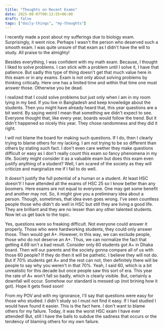 ```yaml
---
title: "Thoughts on Recent Exams"
date: 2025-08-07T00:13:55+06:00
draft: false
tags: ["daily-things", "my-thoughts"]
---
```


I recently made a post about my sufferings due to biology exam. Surprisingly, it went nice. Perhaps I wasn't the person who deserved such a smooth exam. I was quite unsure of that exam as I didn't have the will to study. All praise to the almighty!

Besides everything, I was confident with my math exam. Because, I thought I liked to solve problems. I can stick with a problem until I solve it, I have that patience. But sadly this type of thing doesn't get that much value here in this exam or in any exams. Exam is not only about solving problems by thinking critically. Here one has a limited time and within that time one must answer those. Otherwise you be dead.

I realized that I could solve problems but just only when I am in my room lying in my bed. If you live in Bangladesh and keep knowledge about the students. Then you might have already heard that, this year questions are a bit weird. By saying weird I mean that something we didn't expect to see. Everyone thought that, like every year, boards would follow the trend. But it didn't happened so nicely this year. They chose randomness and they did it right.

I will not blame the board for making such questions. If I do, then I clearly trying to blame others for my lacking. I am not trying to be so different than others by stating such fact. I don't even care wether they make questions difficult or easy as I don't really count this exam so fancy phenomena in my life. Society might consider it as a valuable exam but does this exam even justify anything of a student?  Well, I am scared of the society as they will criticize and marginalize me if I fail to do well.

It doesn't justify the full potential of a human or a student. At least HSC doesn't! I have attended all the exams of HSC 25 so I know better than any boomers. Here exams are not equal to everyone. One may get some benefit and another may not. So, it might give you a preliminary idea about a person. Though, sometimes, that idea even goes wrong. I've seen countless people those who didn't do well in HSC but still they are living a good life. They are brilliant and they are no lesser than any other talented students. Now let us get back to the topic.

Yes, questions were so freaking difficult. Not everyone could answer it properly. Those who were hardworking students, they could only answer those. Then would get A+. However, in this way, we can exclude people, those who do not deserve an A+. Thus, we can normalize the fact that getting 4.69 isn't a bad result. Consider only 60 students got A+ in Dhaka board. Then will our parents and the society gonna compare all of us with those 60 people? If they do then it will be pathetic. I believe they will not do. But if 70% students get A+ and the rest can not, then definitely there will be people to say why you weren't in that 70%. Yeah, I said 60, which is a bit unrealistic for this decade but once people saw this sort of era. This year the rate of A+ won't fall so badly, which is clearly visible. But, certainly a downfall will occur. Somehow our standard is messed up (not brining how it got). Hope it gets fixed soon!

From my POV and with my ignorance, I'll say that questions were easy for those who studied. I didn't study so I must not find it easy. If I had studied I would have found it easier. This is the fact here. I don't want to blame others for my failure. Today, it was the worst HSC exam I have ever attended! But, still I have the balls to subdue the sadness that occurs or the tendency of blaming others for my own failure.